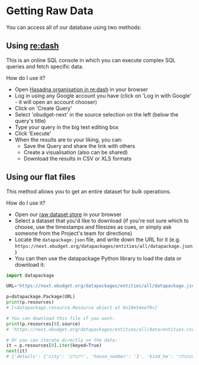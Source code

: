 # Getting Raw Data

You can access all of our database using two methods:

## Using [re:dash](https://redash.io)

This is an online SQL console in which you can execute complex SQL queries and fetch specific data.

How do I use it?
- Open [Hasadna organisation in re:dash](https://data.obudget.org) in your browser
- Log in using any Google account you have (click on 'Log in with Google' - it will open an account chooser)
- Click on 'Create Query'
- Select 'obudget-next' in the source selection on the left (below the query's title)
- Type your query in the big text editing box
- Click 'Execute'
- When the results are to your liking, you can:
  - Save the Query and share the link with others
  - Create a visualisation (also can be shared)
  - Download the results in CSV or XLS formats


## Using our flat files

This method allows you to get an entire dataset for bulk operations.

How do I use it?
- Open our [raw dataset store](https://next.obudget.org/datapackages/) in your browser
- Select a dataset that you'd like to download (if you're not sure which to choose, use the timestamps and filesizes as cues, or simply ask someone from the Project's team for directions)
- Locate the `datapackage.json` file, and write down the URL for it (e.g. `https://next.obudget.org/datapackages/entities/all/datapackage.json`)
- You can then use the datapackage Python library to load the data or download it:

```python
import datapackage

URL='https://next.obudget.org/datapackages/entities/all/datapackage.json'

p=datapackage.Package(URL)
print(p.resources)
# [<datapackage.resource.Resource object at 0x10e54eef0>]

# You can download this file if you want:
print(p.resources[0].source)
# 'https://next.obudget.org/datapackages/entities/all/data/entities.csv'

# Or you can iterate directly on the data:
it = p.resources[0].iter(keyed=True)
next(it)
# {'details': {'city': 'ירושלים', 'house_number': '3', 'kind_he': 'משרד ממשלתי', 'street': 'הנשיא', 'zipcode': '9218801'}, 'id': '500100011', 'kind': 'government_office', 'kind_he': 'משרד ממשלתי', 'name': 'משרד נשיא המדינה', 'name_en': None}

```
